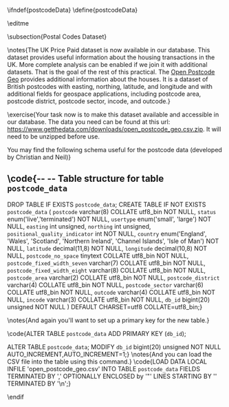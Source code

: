 \ifndef{postcodeData}
\define{postcodeData}

\editme

\subsection{Postal Codes Dataset}

\notes{The UK Price Paid dataset is now available in our database. This dataset provides useful information about the housing transactions in the UK. More complete analysis can be enabled if we join it with additional datasets. That is the goal of the rest of this practical. The [Open Postcode Geo](https://www.getthedata.com/open-postcode-geo) provides additional information about the houses. It is a dataset of British postcodes with easting, northing, latitude, and longitude and with additional fields for geospace applications, including postcode area, postcode district, postcode sector, incode, and outcode.}

\exercise{Your task now is to make this dataset available and accessible in our database. The data you need can be found at this url: <https://www.getthedata.com/downloads/open_postcode_geo.csv.zip>. It will need to be unzipped before use.

You may find the following schema useful for the postcode data (developed by Christian and Neil)}

\code{--
-- Table structure for table `postcode_data`
--
DROP TABLE IF EXISTS `postcode_data`;
CREATE TABLE IF NOT EXISTS `postcode_data` (
  `postcode` varchar(8) COLLATE utf8_bin NOT NULL,
  `status` enum('live','terminated') NOT NULL,
  `usertype` enum('small', 'large') NOT NULL,
  `easting` int unsigned,
  `northing` int unsigned,
  `positional_quality_indicator` int NOT NULL,
  `country` enum('England', 'Wales', 'Scotland', 'Northern Ireland', 'Channel Islands', 'Isle of Man') NOT NULL,
  `latitude` decimal(11,8) NOT NULL,
  `longitude` decimal(10,8) NOT NULL,
  `postcode_no_space` tinytext COLLATE utf8_bin NOT NULL,
  `postcode_fixed_width_seven` varchar(7) COLLATE utf8_bin NOT NULL,
  `postcode_fixed_width_eight` varchar(8) COLLATE utf8_bin NOT NULL,
  `postcode_area` varchar(2) COLLATE utf8_bin NOT NULL,
  `postcode_district` varchar(4) COLLATE utf8_bin NOT NULL,
  `postcode_sector` varchar(6) COLLATE utf8_bin NOT NULL,
  `outcode` varchar(4) COLLATE utf8_bin NOT NULL,
  `incode` varchar(3)  COLLATE utf8_bin NOT NULL,
  `db_id` bigint(20) unsigned NOT NULL
) DEFAULT CHARSET=utf8 COLLATE=utf8_bin;}

\notes{And again you'll want to set up a primary key for the new table.}

\code{ALTER TABLE `postcode_data`
ADD PRIMARY KEY (`db_id`);

ALTER TABLE `postcode_data`;
MODIFY `db_id` bigint(20) unsigned NOT NULL AUTO_INCREMENT,AUTO_INCREMENT=1;}
\notes{And you can load the CSV file into the table using this command.}
\code{LOAD DATA LOCAL INFILE 'open_postcode_geo.csv' INTO TABLE `postcode_data`
FIELDS TERMINATED BY ',' OPTIONALLY ENCLOSED by '"'
LINES STARTING BY '' TERMINATED BY '\n';}

\endif
